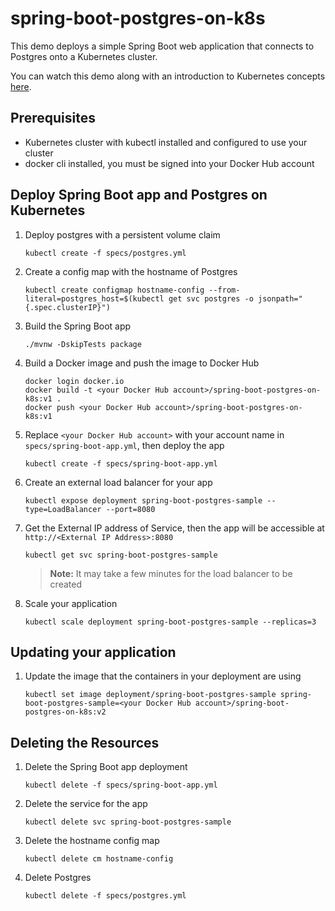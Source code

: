 # spring-boot-postgres-on-k8s

This demo deploys a simple Spring Boot web application that connects to Postgres onto a Kubernetes cluster. 

You can watch this demo along with an introduction to Kubernetes concepts [here](https://www.youtube.com/watch?v=OsWXtVbTnv0).

## Prerequisites

- Kubernetes cluster with kubectl installed and configured to use your cluster
- docker cli installed, you must be signed into your Docker Hub account

## Deploy Spring Boot app and Postgres on Kubernetes
1. Deploy postgres with a persistent volume claim
   ```
   kubectl create -f specs/postgres.yml
   ```

1. Create a config map with the hostname of Postgres
   ```
   kubectl create configmap hostname-config --from-literal=postgres_host=$(kubectl get svc postgres -o jsonpath="{.spec.clusterIP}")
   ```

1. Build the Spring Boot app

   ```
   ./mvnw -DskipTests package
   ```

1. Build a Docker image and push the image to Docker Hub
   ```
   docker login docker.io
   docker build -t <your Docker Hub account>/spring-boot-postgres-on-k8s:v1 .
   docker push <your Docker Hub account>/spring-boot-postgres-on-k8s:v1
   ```

1. Replace `<your Docker Hub account>` with your account name in `specs/spring-boot-app.yml`, then deploy the app
   ```
   kubectl create -f specs/spring-boot-app.yml
   ```

1. Create an external load balancer for your app
   ```
   kubectl expose deployment spring-boot-postgres-sample --type=LoadBalancer --port=8080
   ```

1. Get the External IP address of Service, then the app will be accessible at `http://<External IP Address>:8080`
   ```
   kubectl get svc spring-boot-postgres-sample
   ```
   > **Note:** It may take a few minutes for the load balancer to be created

1. Scale your application
   ```
   kubectl scale deployment spring-boot-postgres-sample --replicas=3
   ```

## Updating your application
1. Update the image that the containers in your deployment are using
   ```
   kubectl set image deployment/spring-boot-postgres-sample spring-boot-postgres-sample=<your Docker Hub account>/spring-boot-postgres-on-k8s:v2
   ```

## Deleting the Resources
1. Delete the Spring Boot app deployment
   ```
   kubectl delete -f specs/spring-boot-app.yml
   ```

1. Delete the service for the app
   ```
   kubectl delete svc spring-boot-postgres-sample
   ```

1. Delete the hostname config map
   ```
   kubectl delete cm hostname-config
   ```

1. Delete Postgres
   ```
   kubectl delete -f specs/postgres.yml
   ```
